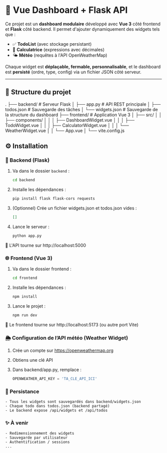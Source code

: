 # 🧩 Vue Dashboard + Flask API

Ce projet est un **dashboard modulaire** développé avec **Vue 3** côté frontend et **Flask** côté backend. Il permet d'ajouter dynamiquement des widgets tels que :

- ✅ **TodoList** (avec stockage persistant)
- 🧮 **Calculatrice** (expressions avec décimales)
- 🌤 **Météo** (requêtes à l'API OpenWeatherMap)

Chaque widget est **déplaçable, fermable, personnalisable**, et le dashboard est **persisté** (ordre, type, config) via un fichier JSON côté serveur.

---

## 📁 Structure du projet

.
├── backend/ # Serveur Flask
│ ├── app.py # API REST principale
│ ├── todos.json # Sauvegarde des tâches
│ └── widgets.json # Sauvegarde de la structure du dashboard
├── frontend/ # Application Vue 3
│ ├── src/
│ │ ├── components/
│ │ │ ├── DashboardWidget.vue
│ │ │ ├── TodoWidget.vue
│ │ │ ├── CalculatorWidget.vue
│ │ │ └── WeatherWidget.vue
│ │ └── App.vue
│ └── vite.config.js

## ⚙️ Installation

### 🐍 Backend (Flask)

1. Va dans le dossier `backend` :

   ```bash
   cd backend
   ```

2. Installe les dépendances :

   ```bash
   pip install flask flask-cors requests
   ```

3. (Optionnel) Crée un fichier widgets.json et todos.json vides :
   ```json
   []
   ```
4. Lance le serveur :
   ```bash
   python app.py
   ```

📌 L'API tourne sur http://localhost:5000

### 🌐 Frontend (Vue 3)

1. Va dans le dossier frontend :

   ```bash
   cd frontend
   ```

2. Installe les dépendances :

   ```bash
   npm install
   ```

3. Lance le projet :
   ```bash
   npm run dev
   ```

📌 Le frontend tourne sur http://localhost:5173 (ou autre port Vite)

### 🌦 Configuration de l’API météo (Weather Widget)

1. Crée un compte sur https://openweathermap.org

2. Obtiens une clé API

3. Dans backend/app.py, remplace :
   ```python
   OPENWEATHER_API_KEY = 'TA_CLE_API_ICI'
   ```

### 💾 Persistance

    - Tous les widgets sont sauvegardés dans backend/widgets.json
    - Chaque todo dans todos.json (backend partagé)
    - Le backend expose /api/widgets et /api/todos

### ✨ À venir

    - Redimensionnement des widgets
    - Sauvegarde par utilisateur
    - Authentification / sessions
    ...
